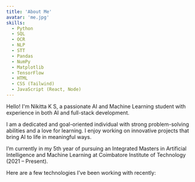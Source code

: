```yaml
---
title: 'About Me'
avatar: 'me.jpg'
skills:
  - Python
  - SQL
  - OCR
  - NLP
  - STT
  - Pandas
  - NumPy
  - Matplotlib
  - TensorFlow
  - HTML
  - CSS (Tailwind)
  - JavaScript (React, Node)
---
```


Hello! I'm Nikitta K S, a passionate AI and Machine Learning student with experience in both AI and full-stack development.

I am a dedicated and goal-oriented individual with strong problem-solving abilities and a love for learning. I enjoy working on innovative projects that bring AI to life in meaningful ways.

I’m currently in my 5th year of pursuing an Integrated Masters in Artificial Intelligence and Machine Learning at Coimbatore Institute of Technology (2021 – Present).

Here are a few technologies I’ve been working with recently:
